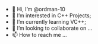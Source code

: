 - 👋 Hi, I’m @ordman-10
- 👀 I’m interested in C++ Projects;
- 🌱 I’m currently learning VC++;
- 💞️ I’m looking to collaborate on ...
- 📫 How to reach me ...

<!---
ordman-10/ordman-10 is a ✨ special ✨ repository because its `README.md` (this file) appears on your GitHub profile.
You can click the Preview link to take a look at your changes.
--->
